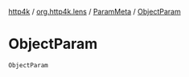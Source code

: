 [http4k](../../index.md) / [org.http4k.lens](../index.md) / [ParamMeta](index.md) / [ObjectParam](./-object-param.md)

# ObjectParam

`ObjectParam`